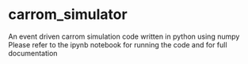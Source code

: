 # carrom_simulator
An event driven carrom simulation code written in python using numpy  
Please refer to the ipynb notebook for running the code and for full documentation
